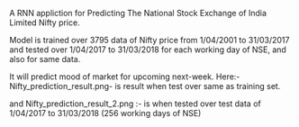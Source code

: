 A RNN appliction for Predicting The National Stock Exchange of India Limited Nifty price.

Model is trained over 3795 data of Nifty price from 1/04/2001 to 31/03/2017 and tested over 1/04/2017 to 31/03/2018 for each working day of NSE, and also for same data.

It will predict mood of market for upcoming next-week.
Here:-    Nifty_prediction_result.png- is result when test over same as training set.

and      Nifty_prediction_result_2.png :- is when tested over test data of 1/04/2017 to 31/03/2018 (256 working days of NSE) 
